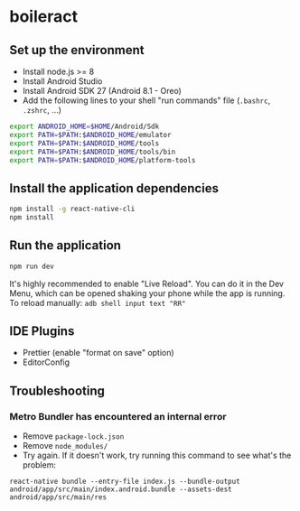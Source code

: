 # boileract

## Set up the environment

- Install node.js >= 8
- Install Android Studio
- Install Android SDK 27 (Android 8.1 - Oreo)
- Add the following lines to your shell "run commands" file (`.bashrc`, `.zshrc`, ...)

```bash
export ANDROID_HOME=$HOME/Android/Sdk
export PATH=$PATH:$ANDROID_HOME/emulator
export PATH=$PATH:$ANDROID_HOME/tools
export PATH=$PATH:$ANDROID_HOME/tools/bin
export PATH=$PATH:$ANDROID_HOME/platform-tools
```

## Install the application dependencies

```bash
npm install -g react-native-cli
npm install
```

## Run the application

```bash
npm run dev
```

It's highly recommended to enable "Live Reload". You can do it in the Dev Menu, which can be opened shaking your phone while the app is running. To reload manually: `adb shell input text "RR"`

## IDE Plugins

- Prettier (enable "format on save" option)
- EditorConfig

## Troubleshooting

### Metro Bundler has encountered an internal error

- Remove `package-lock.json`
- Remove `node_modules/`
- Try again. If it doesn't work, try running this command to see what's the problem:

```
react-native bundle --entry-file index.js --bundle-output android/app/src/main/index.android.bundle --assets-dest android/app/src/main/res
```
